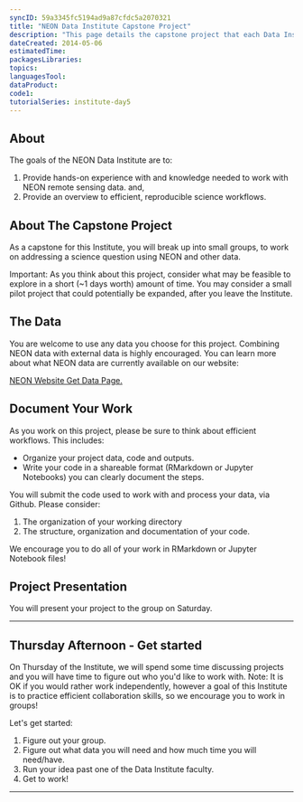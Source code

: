 ```yaml
---
syncID: 59a3345fc5194ad9a87cfdc5a2070321 
title: "NEON Data Institute Capstone Project"
description: "This page details the capstone project that each Data Institute participant will develop and implement during the Institute."
dateCreated: 2014-05-06
estimatedTime:
packagesLibraries:
topics:
languagesTool:
dataProduct:
code1:
tutorialSeries: institute-day5
---
```


## About

The goals of the NEON Data Institute are to:

1. Provide hands-on experience with and knowledge needed to work with NEON remote
sensing data. and,
2. Provide an overview to efficient, reproducible science workflows.

## About The Capstone Project

As a capstone for this Institute, you will break up into small groups, to work 
on addressing a science question using NEON and other data.

Important: As you think about this project, consider what may be feasible to 
explore in a short (~1 days worth) amount of time. You may consider a small 
pilot project that could potentially be expanded, after you leave the Institute.  


## The Data
You are welcome to use any data you choose for this project. Combining NEON data
with external data is highly encouraged. You can learn more about what NEON 
data are currently available on our website:

<a class="btn btn-inverse" href="http://{{ site.baseurl }}/data-resources/get-data" target="_blank">NEON Website Get Data Page.</a>

## Document Your Work

 As you work on this project, please be sure to think about efficient workflows.
 This includes:

 * Organize your project data, code and outputs.
 * Write your code in a shareable format (RMarkdown or Jupyter Notebooks) you can 
clearly document the steps.

You will submit the code used to work with and process your data, via Github.
Please consider:

1. The organization of your working directory
2. The structure, organization and documentation of your code.

We encourage you to do all of your work in RMarkdown or Jupyter Notebook files!

## Project Presentation

 You will present your project to the group on Saturday.

***

## Thursday Afternoon - Get started

On Thursday of the Institute, we will spend some time discussing projects and you
will have time to figure out who you'd like to work with. Note: It is OK if you
would rather work independently, however a goal of this Institute is to practice
efficient collaboration skills, so we encourage you to work in groups!

Let's get started:

1. Figure out your group.
2. Figure out what data you will need and how much time you will need/have.
3. Run your idea past one of the Data Institute faculty. 
4. Get to work!

***